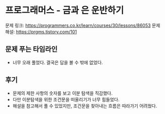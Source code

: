 # 프로그래머스 - 금과 은 운반하기

문제 링크: https://programmers.co.kr/learn/courses/30/lessons/86053
문제 해설: https://prgms.tistory.com/101

## 문제 푸는 타임라인

- 너무 오래 풀었다. 결국은 답을 볼 수 밖에 없었다.

## 후기

- 문제의 제한 사항의 숫자를 보고 이분 탐색을 직감했다.
- 다만 이분탐색을 위한 조건문을 떠올리기가 너무 힘들었다.
- 해설을 참고해서 풀 수 있었지만, 조건문을 찾아내는 흐름은 따라가기 어려웠다.
